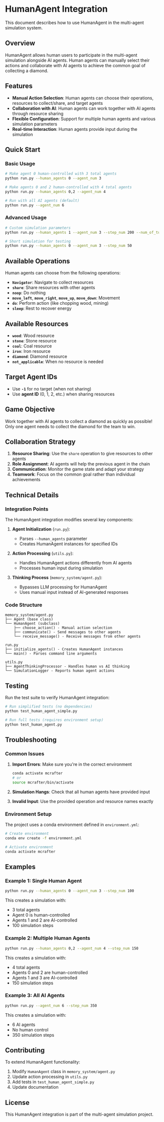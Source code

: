 # HumanAgent Integration

This document describes how to use HumanAgent in the multi-agent simulation system.

## Overview

HumanAgent allows human users to participate in the multi-agent simulation alongside AI agents. Human agents can manually select their actions and collaborate with AI agents to achieve the common goal of collecting a diamond.

## Features

- **Manual Action Selection**: Human agents can choose their operations, resources to collect/share, and target agents
- **Collaboration with AI**: Human agents can work together with AI agents through resource sharing
- **Flexible Configuration**: Support for multiple human agents and various simulation parameters
- **Real-time Interaction**: Human agents provide input during the simulation

## Quick Start

### Basic Usage

```bash
# Make agent 0 human-controlled with 3 total agents
python run.py --human_agents 0 --agent_num 3

# Make agents 0 and 2 human-controlled with 4 total agents
python run.py --human_agents 0,2 --agent_num 4

# Run with all AI agents (default)
python run.py --agent_num 6
```

### Advanced Usage

```bash
# Custom simulation parameters
python run.py --human_agents 1 --agent_num 3 --step_num 200 --num_of_turn 2

# Short simulation for testing
python run.py --human_agents 0 --agent_num 3 --step_num 50
```

## Available Operations

Human agents can choose from the following operations:

- **`Navigator`**: Navigate to collect resources
- **`share`**: Share resources with other agents
- **`noop`**: Do nothing
- **`move_left`**, **`move_right`**, **`move_up`**, **`move_down`**: Movement
- **`do`**: Perform action (like chopping wood, mining)
- **`sleep`**: Rest to recover energy

## Available Resources

- **`wood`**: Wood resource
- **`stone`**: Stone resource
- **`coal`**: Coal resource
- **`iron`**: Iron resource
- **`diamond`**: Diamond resource
- **`not_applicable`**: When no resource is needed

## Target Agent IDs

- Use **`-1`** for no target (when not sharing)
- Use **agent ID** (0, 1, 2, etc.) when sharing resources

## Game Objective

Work together with AI agents to collect a diamond as quickly as possible! Only one agent needs to collect the diamond for the team to win.

## Collaboration Strategy

1. **Resource Sharing**: Use the `share` operation to give resources to other agents
2. **Role Assignment**: AI agents will help the previous agent in the chain
3. **Communication**: Monitor the game state and adapt your strategy
4. **Teamwork**: Focus on the common goal rather than individual achievements

## Technical Details

### Integration Points

The HumanAgent integration modifies several key components:

1. **Agent Initialization** (`run.py`):
   - Parses `--human_agents` parameter
   - Creates HumanAgent instances for specified IDs

2. **Action Processing** (`utils.py`):
   - Handles HumanAgent actions differently from AI agents
   - Processes human input during simulation

3. **Thinking Process** (`memory_system/agent.py`):
   - Bypasses LLM processing for HumanAgent
   - Uses manual input instead of AI-generated responses

### Code Structure

```
memory_system/agent.py
├── Agent (base class)
└── HumanAgent (subclass)
    ├── choose_action() - Manual action selection
    ├── communicate() - Send messages to other agents
    └── receive_message() - Receive messages from other agents

run.py
├── initialize_agents() - Creates HumanAgent instances
└── main() - Parses command line arguments

utils.py
├── AgentThinkingProcessor - Handles human vs AI thinking
└── SimulationLogger - Reports human agent actions
```

## Testing

Run the test suite to verify HumanAgent integration:

```bash
# Run simplified tests (no dependencies)
python test_human_agent_simple.py

# Run full tests (requires environment setup)
python test_human_agent.py
```

## Troubleshooting

### Common Issues

1. **Import Errors**: Make sure you're in the correct environment
   ```bash
   conda activate mcrafter
   # or
   source mcrafter/bin/activate
   ```

2. **Simulation Hangs**: Check that all human agents have provided input

3. **Invalid Input**: Use the provided operation and resource names exactly

### Environment Setup

The project uses a conda environment defined in `environment.yml`:

```bash
# Create environment
conda env create -f environment.yml

# Activate environment
conda activate mcrafter
```

## Examples

### Example 1: Single Human Agent

```bash
python run.py --human_agents 0 --agent_num 3 --step_num 100
```

This creates a simulation with:
- 3 total agents
- Agent 0 is human-controlled
- Agents 1 and 2 are AI-controlled
- 100 simulation steps

### Example 2: Multiple Human Agents

```bash
python run.py --human_agents 0,2 --agent_num 4 --step_num 150
```

This creates a simulation with:
- 4 total agents
- Agents 0 and 2 are human-controlled
- Agents 1 and 3 are AI-controlled
- 150 simulation steps

### Example 3: All AI Agents

```bash
python run.py --agent_num 6 --step_num 350
```

This creates a simulation with:
- 6 AI agents
- No human control
- 350 simulation steps

## Contributing

To extend HumanAgent functionality:

1. Modify `HumanAgent` class in `memory_system/agent.py`
2. Update action processing in `utils.py`
3. Add tests in `test_human_agent_simple.py`
4. Update documentation

## License

This HumanAgent integration is part of the multi-agent simulation project. 